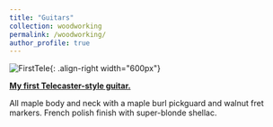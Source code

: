 ```yaml
---
title: "Guitars"
collection: woodworking
permalink: /woodworking/
author_profile: true
---
```


![FirstTele](http://malachycampbell.github.io/images/G10.jpeg){: .align-right width="600px"}

<b>[My first Telecaster-style guitar.](http://malachycampbell.github.io/_woodworking/Guitars/FirstGuitar) </b>

All maple body and neck with a maple burl pickguard and walnut fret markers. French polish finish with super-blonde shellac.
